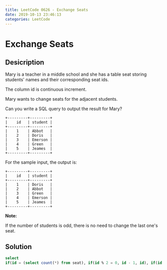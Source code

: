 ```yaml
---
title: LeetCode 0626 - Exchange Seats
date: 2019-10-13 23:46:13
categories: LeetCode
---
```

# Exchange Seats

<!--more-->

## Desicription

Mary is a teacher in a middle school and she has a table seat storing students' names and their corresponding seat ids.

The column id is continuous increment.
 

Mary wants to change seats for the adjacent students.
 

Can you write a SQL query to output the result for Mary?
 
```
+---------+---------+
|    id   | student |
+---------+---------+
|    1    | Abbot   |
|    2    | Doris   |
|    3    | Emerson |
|    4    | Green   |
|    5    | Jeames  |
+---------+---------+
```

For the sample input, the output is:
 
```
+---------+---------+
|    id   | student |
+---------+---------+
|    1    | Doris   |
|    2    | Abbot   |
|    3    | Green   |
|    4    | Emerson |
|    5    | Jeames  |
+---------+---------+
```

**Note:**

If the number of students is odd, there is no need to change the last one's seat.

## Solution

```sql
select
if(id = (select count(*) from seat), if(id % 2 = 0, id - 1, id), if(id % 2 = 0, id - 1, id + 1)) as id, student from seat order by id;
```